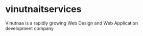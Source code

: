vinutnaitservices
=================

Vinutnaa is a rapidly growing Web Design and Web Application development company